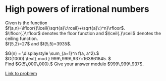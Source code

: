 # High powers of irrational numbers

<p>
Given is the function $f(a,n)=\lfloor{(\lceil{\sqrt{a}\:\rceil}+\sqrt{a}\:)^n}\rfloor$.<br />
$\lfloor{.}\rfloor$ denotes the floor function and $\lceil{.}\rceil$ denotes the ceiling function.<br />
$f(5,2)=27$ and $f(5,5)=3935$.
</p>
<p>
$G(n) = \displaystyle \sum_{a=1}^n f(a, a^2).$<br />
$G(1000) \text{ mod  } 999\,999\,937=163861845. $<br />
Find $G(5\,000\,000).$ Give your answer modulo $999\,999\,937$.
</p>

[Link to problem](https://projecteuler.net/problem=721)
